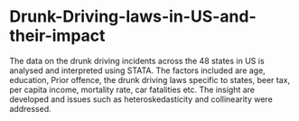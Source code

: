 # Drunk-Driving-laws-in-US-and-their-impact
The data on the drunk driving incidents across the 48 states in US is analysed and interpreted using STATA. The factors included are age, education, Prior offence, the drunk driving laws specific to states, beer tax, per capita income, mortality rate, car fatalities etc. The insight are developed and issues such as heteroskedasticity and collinearity were addressed.
